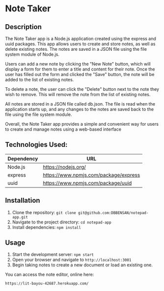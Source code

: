 # Note Taker

## Description
The Note Taker app is a Node.js application created using the express and uuid packages. This app allows users to create and store notes, as well as delete existing notes. The notes are saved in a JSON file using the file system module of Node.js.

Users can add a new note by clicking the "New Note" button, which will display a form for them to enter a title and content for their note. Once the user has filled out the form and clicked the "Save" button, the note will be added to the list of existing notes.

To delete a note, the user can click the "Delete" button next to the note they wish to remove. This will remove the note from the list of existing notes.

All notes are stored in a JSON file called db.json. The file is read when the application starts up, and any changes to the notes are saved back to the file using the file system module.

Overall, the Note Taker app provides a simple and convenient way for users to create and manage notes using a web-based interface

## Technologies Used:
| Dependency | URL |
|------------|-----|
| Node.js | https://nodejs.org/ |
| express | https://www.npmjs.com/package/express |
| uuid | https://www.npmjs.com/package/uuid |



## Installation

1. Clone the repository: `git clone git@github.com:DBBENSAN/notepad-app.git`
2. Navigate to the project directory: `cd notepad-app`
3. Install dependencies: `npm install`


## Usage
1. Start the development server: `npm start`
2. Open your browser and navigate to `http://localhost:3001`
3. Begin taking notes to create a new document or load an existing one.

You can access the note editor, online here:
```
https://lit-bayou-42687.herokuapp.com/
```